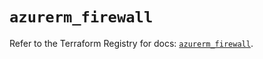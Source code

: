 # `azurerm_firewall`

Refer to the Terraform Registry for docs: [`azurerm_firewall`](https://registry.terraform.io/providers/hashicorp/azurerm/4.3.0/docs/resources/firewall).

